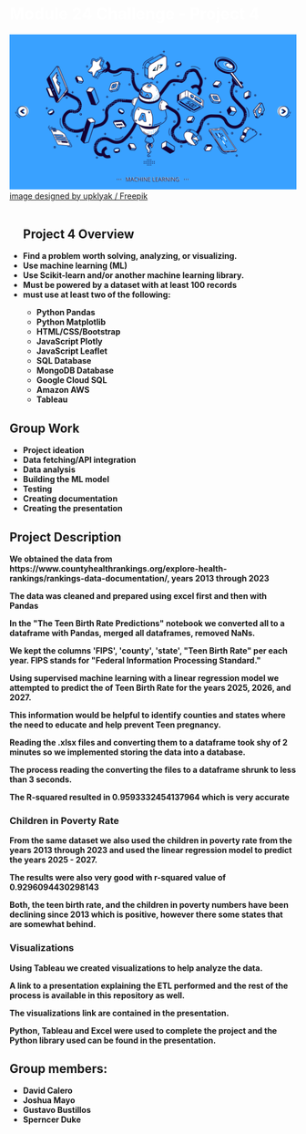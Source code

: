 <html lang="en">
  <body>
  <h1 style="font-stretch: expanded; color:white; font-weight:bold;" class="title">Module 24 Challenge - Project 4</h1>
  <img src="./banner.jpg" alt="lesson banner" tabindex="0" aria-label="lesson banner. Click to Enlarge." data-canonical-src="./banner.jpg" style="max-width: 100%;">
  <a href="http://www.freepik.com">image designed by upklyak / Freepik</a>
  <br>
  <br>
    <ul>
      <h2>Project 4 Overview</h2>
      <li> <strong>Find a problem worth solving, analyzing, or visualizing.</strong></li>
      <li> <strong>Use machine learning (ML)</strong></li>
      <li><strong>Use Scikit-learn and/or another machine learning library.</li>
      <li><strong>Must be powered by a dataset with at least 100 records</li>
      <li><strong>must use at least two of the following:</li>
      <ul>
          <li>Python Pandas</li>
          <li>Python Matplotlib</li>
          <li>HTML/CSS/Bootstrap</li>
          <li>JavaScript Plotly</li>
          <li>JavaScript Leaflet</li>
          <li>SQL Database</li>
          <li>MongoDB Database</li>
          <li>Google Cloud SQL</li>
          <li>Amazon AWS</li>
          <li>Tableau</li>
        </ul>
    </ul>
    <h2>Group Work</h2>
      <ul>
          <li>Project ideation</li>
          <li>Data fetching/API integration</li>
          <li>Data analysis</li>
          <li>Building the ML model</li>
          <li>Testing</li>
          <li>Creating documentation</li>
          <li>Creating the presentation</li>
      </ul>
    <h2>Project Description</h2>
      <p>We obtained the data from https://www.countyhealthrankings.org/explore-health-rankings/rankings-data-documentation/, years 2013 through 2023</p>  
      <p>The data was cleaned and prepared using excel first and then with Pandas</p>
      <p>In the "The Teen Birth Rate Predictions" notebook we converted all to a dataframe with Pandas, merged all dataframes, removed NaNs.</p>
      <p>We kept the columns 'FIPS', 'county', 'state', "Teen Birth Rate" per each year. FIPS stands for "Federal Information Processing Standard."</p> 
      <p>Using supervised machine learning with a linear regression model we attempted to predict the of Teen Birth Rate for the years 2025, 2026, and 2027.</p> 
      <p>This information would be helpful to identify counties and states where the need to educate and help prevent Teen pregnancy.</p>
      <p>Reading the .xlsx files and converting them to a dataframe took shy of 2 minutes so we implemented storing the data into a database.</p>
      <p>The process reading the converting the files to a dataframe shrunk to less than 3 seconds. </p>
      <p>The R-squared resulted in 0.9593332454137964 which is very accurate</p>
      <p> </p>
    <h3>Children in Poverty Rate</h3> <!-- this is to provide a bit of info about the other notebooks -->
      <p>From the same dataset we also used the children in poverty rate from the years 2013 through 2023 and used the linear regression model to predict the years 2025 - 2027.</p>
      <p>The results were also very good with r-squared value of 0.9296094430298143</p>
      <p>Both, the teen birth rate, and the children in poverty numbers have been declining since 2013 which is positive, however there some states that are somewhat behind.</p>
    <h3>Visualizations</h3> <!-- this is to provide a bit of info about the other notebooks-->
      <p>Using Tableau we created visualizations to help analyze the data.</p>
      <p>A link to a presentation explaining the ETL performed and the rest of the process is available in this repository as well.</p>
      <p>The visualizations link are contained in the presentation.</p>
      <p>Python, Tableau and Excel were used to complete the project and the Python library used can be found in the presentation. </p>
      <p> </p>
   <h2> <strong>Group members:</strong></h2>
      <ul>
        <li>David Calero</li>
        <li>Joshua Mayo</li>
        <li>Gustavo Bustillos</li>
        <li>Sperncer Duke</li>
    </ul>
  </body>
</html>